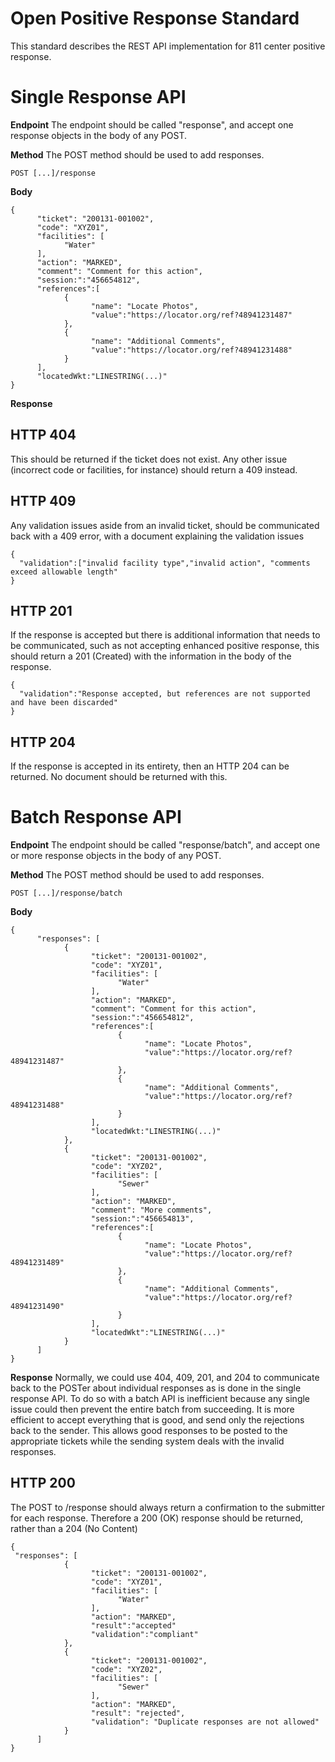 # Open Positive Response Standard

This standard describes the REST API implementation for 811 center positive response.



# Single Response API

**Endpoint**
The endpoint should be called "response", and accept one response objects in the body of any POST.

**Method**
The POST method should be used to add responses.
```
POST [...]/response
```

**Body**
```
{
      "ticket": "200131-001002",
      "code": "XYZ01",
      "facilities": [
            "Water"
      ],
      "action": "MARKED",
      "comment": "Comment for this action",
      "session:":"456654812",
      "references":[
            {
                  "name": "Locate Photos",
                  "value":"https://locator.org/ref?48941231487"
            },
            {
                  "name": "Additional Comments",
                  "value":"https://locator.org/ref?48941231488"
            }
      ],
      "locatedWkt:"LINESTRING(...)"
}
```
**Response**

## HTTP 404
This should be returned if the ticket does not exist.  Any other issue (incorrect code or facilities, for instance) should return a 409 instead.

## HTTP 409
Any validation issues aside from an invalid ticket, should be communicated back with a 409 error, with a document explaining the validation issues

```
{
  "validation":["invalid facility type","invalid action", "comments exceed allowable length"
}
```
## HTTP 201
If the response is accepted but there is additional information that needs to be communicated, such as not accepting enhanced positive response, this should return a 201 (Created) with the information in the body of the response.

```
{
  "validation":"Response accepted, but references are not supported and have been discarded"
}
```

## HTTP 204
If the response is accepted in its entirety, then an HTTP 204 can be returned.  No document should be returned with this.




# Batch Response API

**Endpoint**
The endpoint should be called "response/batch", and accept one or more response objects in the body of any POST.

**Method**
The POST method should be used to add responses.
```
POST [...]/response/batch
```

**Body**
```
{
      "responses": [
            {
                  "ticket": "200131-001002",
                  "code": "XYZ01",
                  "facilities": [
                        "Water"
                  ],
                  "action": "MARKED",
                  "comment": "Comment for this action",
                  "session:":"456654812",
                  "references":[
                        {
                              "name": "Locate Photos",
                              "value":"https://locator.org/ref?48941231487"
                        },
                        {
                              "name": "Additional Comments",
                              "value":"https://locator.org/ref?48941231488"
                        }
                  ],
                  "locatedWkt:"LINESTRING(...)"
            },
            {
                  "ticket": "200131-001002",
                  "code": "XYZ02",
                  "facilities": [
                        "Sewer"
                  ],
                  "action": "MARKED",
                  "comment": "More comments",
                  "session:":"456654813",
                  "references":[
                        {
                              "name": "Locate Photos",
                              "value":"https://locator.org/ref?48941231489"
                        },
                        {
                              "name": "Additional Comments",
                              "value":"https://locator.org/ref?48941231490"
                        }
                  ],
                  "locatedWkt":"LINESTRING(...)"
            }
      ]
}
```

**Response**
Normally, we could use 404, 409, 201, and 204 to communicate back to the POSTer about individual responses as is done in the single response API.  To do so with a batch API is inefficient because any single issue could then prevent the entire
batch from succeeding.  It is more efficient to accept everything that is good, and send only the rejections back to the sender.  This allows good responses to be posted to the appropriate tickets while the sending system deals with the invalid
responses.

## HTTP 200
The POST to /response should always return a confirmation to the submitter for each response.  Therefore a 200 (OK) response should be returned, rather than a 204 (No Content)
```
{
 "responses": [
            {
                  "ticket": "200131-001002",
                  "code": "XYZ01",
                  "facilities": [
                        "Water"
                  ],
                  "action": "MARKED",
                  "result":"accepted"
                  "validation":"compliant"
            },
            {
                  "ticket": "200131-001002",
                  "code": "XYZ02",
                  "facilities": [
                        "Sewer"
                  ],
                  "action": "MARKED",
                  "result": "rejected",
                  "validation": "Duplicate responses are not allowed"
            }
      ]
}
```
